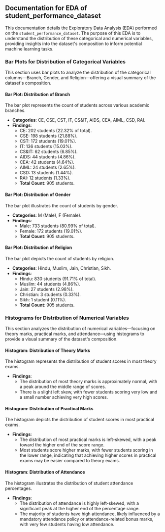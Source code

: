 ## Documentation for EDA of student_performance_dataset

This documentation details the Exploratory Data Analysis (EDA) performed on the `student_performance_dataset`. The purpose of this EDA is to understand the distribution of these categorical and numerical variables, providing insights into the dataset's composition to inform potential machine learning tasks.

### Bar Plots for Distribution of Categorical Variables

This section uses bar plots to analyze the distribution of the categorical columns—Branch, Gender, and Religion—offering a visual summary of the dataset's composition.

#### Bar Plot: Distribution of Branch
The bar plot represents the count of students across various academic branches.
- **Categories**: CE, CSE, CST, IT, CS&IT, AIDS, CEA, AIML, CSD, RAI.
- **Findings**:
  - CE: 202 students (22.32% of total).
  - CSE: 198 students (21.88%).
  - CST: 172 students (19.01%).
  - IT: 136 students (15.03%).
  - CS&IT: 62 students (6.85%).
  - AIDS: 44 students (4.86%).
  - CEA: 42 students (4.64%).
  - AIML: 24 students (2.65%).
  - CSD: 13 students (1.44%).
  - RAI: 12 students (1.33%).
  - **Total Count**: 905 students.

#### Bar Plot: Distribution of Gender
The bar plot illustrates the count of students by gender.
- **Categories**: M (Male), F (Female).
- **Findings**:
  - Male: 733 students (80.99% of total).
  - Female: 172 students (19.01%).
  - **Total Count**: 905 students.

#### Bar Plot: Distribution of Religion
The bar plot depicts the count of students by religion.
- **Categories**: Hindu, Muslim, Jain, Christian, Sikh.
- **Findings**:
  - Hindu: 830 students (91.71% of total).
  - Muslim: 44 students (4.86%).
  - Jain: 27 students (2.98%).
  - Christian: 3 students (0.33%).
  - Sikh: 1 student (0.11%).
  - **Total Count**: 905 students.

### Histograms for Distribution of Numerical Variables

This section analyzes the distribution of numerical variables—focusing on theory marks, practical marks, and attendance—using histograms to provide a visual summary of the dataset's composition.
#### Histogram: Distribution of Theory Marks
The histogram represents the distribution of student scores in most theory exams.
- **Findings**:
  - The distribution of most theory marks is approximately normal, with a peak around the middle range of scores.
  - There is a slight left skew, with fewer students scoring very low and a small number achieving very high scores.

#### Histogram: Distribution of Practical Marks
The histogram depicts the distribution of student scores in most practical exams.
- **Findings**:
  - The distribution of most practical marks is left-skewed, with a peak toward the higher end of the score range.
  - Most students score higher marks, with fewer students scoring in the lower range, indicating that achieving higher scores in practical exams may be easier compared to theory exams.

#### Histogram: Distribution of Attendance
The histogram illustrates the distribution of student attendance percentages.
- **Findings**:
  - The distribution of attendance is highly left-skewed, with a significant peak at the higher end of the percentage range.
  - The majority of students have high attendance, likely influenced by a mandatory attendance policy or attendance-related bonus marks, with very few students having low attendance.